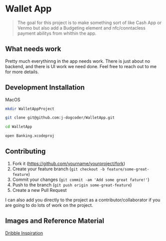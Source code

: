 # Wallet App
> The goal for this project is to make something sort of like Cash App or Venmo but also add a Budgeting element and nfc/conntacless payment abilitys from whithin the app.

## What needs work
Pretty much everythinng in the app needs work. There is just about no backend, and there is UI work we need done. Feel free to reach out to me for more details.

## Development Installation

MacOS

```sh
mkdir WalletAppProject
```

```sh
git clone git@github.com:j-dogcoder/WalletApp.git
```

```sh
cd WalletApp
```

```sh
open Banking.xcodeproj
```

## Contributing

1. Fork it (<https://github.com/yourname/yourproject/fork>)
2. Create your feature branch (`git checkout -b feature/some-great-feature`)
3. Commit your changes (`git commit -am 'Add some great fature!'`)
4. Push to the branch (`git push origin some-great-feature`)
5. Create a new Pull Request

I can also add you directly to the project as a contributor/collaborator if you are going to do lots of work on the project.

## Images and Reference Material
[Dribble Inspiration](https://dribbble.com/shots/13633745-Banking-app-NFC-payment)
